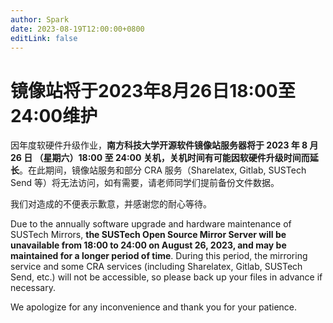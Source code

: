 ```yaml
---
author: Spark
date: 2023-08-19T12:00:00+0800
editLink: false
---
```

# 镜像站将于2023年8月26日18:00至24:00维护

因年度软硬件升级作业，**南方科技大学开源软件镜像站服务器将于 2023 年 8 月26 日 （星期六）18:00 至 24:00 关机，关机时间有可能因软硬件升级时间而延长**。在此期间，镜像站服务和部分 CRA 服务（Sharelatex, Gitlab, SUSTech Send 等）将无法访问，如有需要，请老师同学们提前备份文件数据。

我们对造成的不便表示歉意，并感谢您的耐心等待。

Due to the annually software upgrade and hardware maintenance of SUSTech Mirrors, **the SUSTech Open Source Mirror Server will be unavailable from 18:00 to 24:00 on August 26, 2023, and may be maintained for a longer period of time**. During this period, the mirroring service and some CRA services (including Sharelatex, Gitlab, SUSTech Send, etc.) will not be accessible, so please back up your files in advance if necessary.

We apologize for any inconvenience and thank you for your patience.
